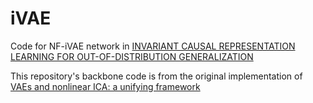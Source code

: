 # iVAE
Code for NF-iVAE network in [INVARIANT CAUSAL REPRESENTATION LEARNING FOR OUT-OF-DISTRIBUTION GENERALIZATION](https://openreview.net/pdf?id=-e4EXDWXnSn)

 
This repository's backbone code is from the original implementation of [VAEs and nonlinear ICA: a unifying framework](https://arxiv.org/abs/1907.04809) 
